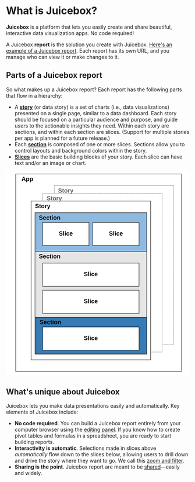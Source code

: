 # What is Juicebox?

**Juicebox** is a platform that lets you easily create and share beautiful, interactive data visualization apps. No code required!

A Juicebox **report** is the solution you create with Juicebox. [Here's an example of a Juicebox report](https://explore.myjuicebox.io/a/movie\_trends2/movie\_trends). Each report has its own URL, and you manage who can view it or make changes to it.

## Parts of a Juicebox report

So what makes up a Juicebox report? Each report has the following parts that flow in a hierarchy:

* A [**story**](../editing-apps/story-designer/#what-is-a-story) (or data story) is a set of charts (i.e., data visualizations) presented on a single page, similar to a data dashboard. Each story should be focused on a particular audience and purpose, and guide users to the actionable insights they need. Within each story are sections, and within each section are slices. (Support for multiple stories per app is planned for a future release.)
* Each [**section**](../editing-apps/story-designer/sections.md) is composed of one or more slices. Sections allow you to control layouts and background colors within the story.
* [**Slices**](../editing-apps/story-designer/slices/) are the basic building blocks of your story. Each slice can have text and/or an image or chart.

![Parts of a Juicebox report](<../.gitbook/assets/image (338).png>)

## What's unique about Juicebox

Juicebox lets you make data presentations easily and automatically. Key elements of Juicebox include:

* **No code required**. You can build a Juicebox report entirely from your computer browser using the [editing panel](../editing-apps/creating-and-editing.md#edit-an-app). If you know how to create pivot tables and formulas in a spreadsheet, you are ready to start building reports.&#x20;
* **Interactivity is automatic**. Selections made in slices above _automatically_ flow down to the slices below, allowing users to drill down and drive the story where they want to go. We call this [zoom and filter](../viewing-apps/data-flow.md).
* **Sharing is the point**. Juicebox report are meant to be [shared](../editing-apps/publish-and-share/sharing-and-access-controls.md)—easily and widely.
